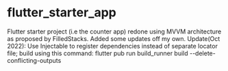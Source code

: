 # flutter_starter_app

Flutter starter project (i.e the counter app) redone using MVVM architecture as proposed by FilledStacks. Added some updates off my own. 
Update(Oct 2022): Use Injectable to register dependencies instead of  separate locator file; build using this command: flutter pub run build_runner build --delete-conflicting-outputs